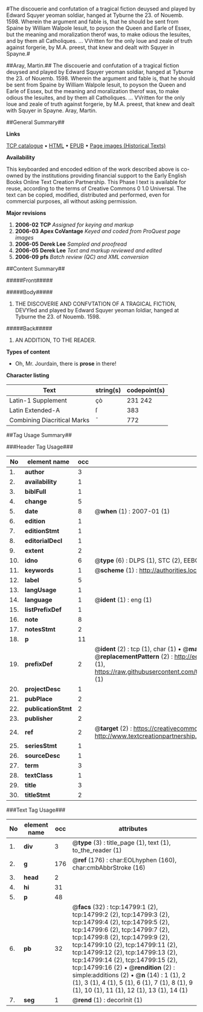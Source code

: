 #The discouerie and confutation of a tragical fiction deuysed and played by Edward Squyer yeoman soldiar, hanged at Tyburne the 23. of Nouemb. 1598. Wherein the argument and fable is, that he should be sent from Spaine by William Walpole Iesuit, to poyson the Queen and Earle of Essex, but the meaning and moralization therof was, to make odious the Iesuites, and by them all Catholiques. ... VVritten for the only loue and zeale of truth against forgerie, by M.A. preest, that knew and dealt with Squyer in Spayne.#

##Aray, Martin.##
The discouerie and confutation of a tragical fiction deuysed and played by Edward Squyer yeoman soldiar, hanged at Tyburne the 23. of Nouemb. 1598. Wherein the argument and fable is, that he should be sent from Spaine by William Walpole Iesuit, to poyson the Queen and Earle of Essex, but the meaning and moralization therof was, to make odious the Iesuites, and by them all Catholiques. ... VVritten for the only loue and zeale of truth against forgerie, by M.A. preest, that knew and dealt with Squyer in Spayne.
Aray, Martin.

##General Summary##

**Links**

[TCP catalogue](http://www.ota.ox.ac.uk/tcp/)  • 
[HTML](http://tei.it.ox.ac.uk/tcp/Texts-HTML/free/A22/A22559.html)  • 
[EPUB](http://tei.it.ox.ac.uk/tcp/Texts-EPUB/free/A22/A22559.epub) • 
[Page images (Historical Texts)](https://data.historicaltexts.jisc.ac.uk/view?pubId=eebo-99849639e&pageId=eebo-99849639e-14799-1)

**Availability**

This keyboarded and encoded edition of the
	       work described above is co-owned by the institutions
	       providing financial support to the Early English Books
	       Online Text Creation Partnership. This Phase I text is
	       available for reuse, according to the terms of Creative
	       Commons 0 1.0 Universal. The text can be copied,
	       modified, distributed and performed, even for
	       commercial purposes, all without asking permission.

**Major revisions**

1. __2006-02__ __TCP__ *Assigned for keying and markup*
1. __2006-03__ __Apex CoVantage__ *Keyed and coded from ProQuest page images*
1. __2006-05__ __Derek Lee__ *Sampled and proofread*
1. __2006-05__ __Derek Lee__ *Text and markup reviewed and edited*
1. __2006-09__ __pfs__ *Batch review (QC) and XML conversion*

##Content Summary##

#####Front#####

#####Body#####

1. THE DISCOVERIE AND CONFVTATION OF A TRAGICAL FICTION, DEVYſed and played by Edward Squyer yeoman ſoldiar, hanged at Tyburne the 23. of Nouemb. 1598.

#####Back#####

1. AN ADDITION, TO THE READER.

**Types of content**

  * Oh, Mr. Jourdain, there is **prose** in there!

**Character listing**


|Text|string(s)|codepoint(s)|
|---|---|---|
|Latin-1 Supplement|çò|231 242|
|Latin Extended-A|ſ|383|
|Combining             Diacritical Marks|̄|772|

##Tag Usage Summary##

###Header Tag Usage###

|No|element name|occ|attributes|
|---|---|---|---|
|1.|__author__|3||
|2.|__availability__|1||
|3.|__biblFull__|1||
|4.|__change__|5||
|5.|__date__|8| @__when__ (1) : 2007-01 (1)|
|6.|__edition__|1||
|7.|__editionStmt__|1||
|8.|__editorialDecl__|1||
|9.|__extent__|2||
|10.|__idno__|6| @__type__ (6) : DLPS (1), STC (2), EEBO-CITATION (1), PROQUEST (1), VID (1)|
|11.|__keywords__|1| @__scheme__ (1) : http://authorities.loc.gov/ (1)|
|12.|__label__|5||
|13.|__langUsage__|1||
|14.|__language__|1| @__ident__ (1) : eng (1)|
|15.|__listPrefixDef__|1||
|16.|__note__|8||
|17.|__notesStmt__|2||
|18.|__p__|11||
|19.|__prefixDef__|2| @__ident__ (2) : tcp (1), char (1)  •  @__matchPattern__ (2) : ([0-9\-]+):([0-9IVX]+) (1), (.+) (1)  •  @__replacementPattern__ (2) : http://eebo.chadwyck.com/downloadtiff?vid=$1&page=$2 (1), https://raw.githubusercontent.com/textcreationpartnership/Texts/master/tcpchars.xml#$1 (1)|
|20.|__projectDesc__|1||
|21.|__pubPlace__|2||
|22.|__publicationStmt__|2||
|23.|__publisher__|2||
|24.|__ref__|2| @__target__ (2) : https://creativecommons.org/publicdomain/zero/1.0/ (1), http://www.textcreationpartnership.org/docs/. (1)|
|25.|__seriesStmt__|1||
|26.|__sourceDesc__|1||
|27.|__term__|3||
|28.|__textClass__|1||
|29.|__title__|3||
|30.|__titleStmt__|2||


###Text Tag Usage###

|No|element name|occ|attributes|
|---|---|---|---|
|1.|__div__|3| @__type__ (3) : title_page (1), text (1), to_the_reader (1)|
|2.|__g__|176| @__ref__ (176) : char:EOLhyphen (160), char:cmbAbbrStroke (16)|
|3.|__head__|2||
|4.|__hi__|31||
|5.|__p__|48||
|6.|__pb__|32| @__facs__ (32) : tcp:14799:1 (2), tcp:14799:2 (2), tcp:14799:3 (2), tcp:14799:4 (2), tcp:14799:5 (2), tcp:14799:6 (2), tcp:14799:7 (2), tcp:14799:8 (2), tcp:14799:9 (2), tcp:14799:10 (2), tcp:14799:11 (2), tcp:14799:12 (2), tcp:14799:13 (2), tcp:14799:14 (2), tcp:14799:15 (2), tcp:14799:16 (2)  •  @__rendition__ (2) : simple:additions (2)  •  @__n__ (14) : 1 (1), 2 (1), 3 (1), 4 (1), 5 (1), 6 (1), 7 (1), 8 (1), 9 (1), 10 (1), 11 (1), 12 (1), 13 (1), 14 (1)|
|7.|__seg__|1| @__rend__ (1) : decorInit (1)|
